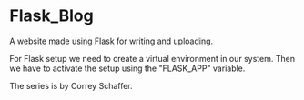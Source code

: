 # Flask_Blog
A website made using Flask for writing and uploading.

For Flask setup we need to create a virtual environment in our system. 
Then we have to activate the setup using the "FLASK_APP" variable.


 
The series is by Correy Schaffer.
